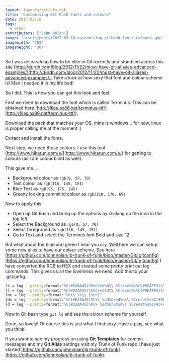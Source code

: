 ```yaml
---
layout: layouts/article.njk
title: "Customising Git Bash fonts and colours"
date: 2017-03-18
tags:
  - other
contributors: ["John Nolan"]
image: "assets/posts/2017-03-18-customising-gitbash-fonts-colours.jpg"
imagewidth: "783"
imageheight: "307"
---
```


So I was researching how to be elite in Git recently and stumbled across
this site [http://durdn.com/blog/2012/11/22/must-have-git-aliases-advanced-examples/](http://durdn.com/blog/2012/11/22/must-have-git-aliases-advanced-examples/).
Take a look at how sexy that font and colour scheme is! Man I needed
it in my life bad!

So I did. This is how you can get this look and feel.

First we need to download the font which is called Terminus. This can be
obtained here [http://files.ax86.net/terminus-ttf/](http://files.ax86.net/terminus-ttf/).

Download the pack that matches your OS, mine is windows... for now, linux is
proper calling me at the moment :)

Extract and install the fonts.

Next step, we need those colours. I use this tool [http://www.hikarun.com/e/](http://www.hikarun.com/e/)
for getting to colours (as I am colour blind as well).

This gave me...

- Background colour as `rgb(0, 57, 70)`
- Text colour as `rgb(116, 145, 151)`
- Blue Text as `rgb(95, 175, 245)`
- Greeny looking commit id colour as `rgb(210, 170, 69)`

Now to apply this

- Open up Git Bash and bring up the options by clicking on the icon in the top left.
- Select the Background as `rgb(0, 57, 70)`
- Select foreground as `rgb(116, 145, 151)`
- Go to Text and select the Terminus font Bold and size 12

But what about the blue and green I hear you cry. Well here we can
setup some new alias to have our colour scheme. See
here [https://github.com/johnnolan/jb-trunk-of-funk/blob/master/Git/.gitconfig](https://github.com/johnnolan/jb-trunk-of-funk/blob/master/Git/.gitconfig)
I have converted the RGB to HEX and created some pretty print out log
commands. This gives us all the loveliness we need. Add this to your
.gitconfig.

``` bash
ls = log --pretty=format:"%C(#D2AA45)%h%Cred%d\\ %Creset%s%C(#5FAFF5)\\ [%cn]" --decorate
ll = log --pretty=format:"%C(#D2AA45)%h%Cred%d\\ %Creset%s%C(#5FAFF5)\\ [%cn]" --decorate --numstat
lnc = log --pretty=format:"%h\\ %s\\ [%cn]"
lds = log --pretty=format:"%C(#D2AA45)%h\\ %ad%Cred%d\\ %Creset%s%C(#5FAFF5)\\ [%cn]" --decorate --date=short
ld = log --pretty=format:"%C(#D2AA45)%h\\ %ad%Cred%d\\ %Creset%s%C(#5FAFF5)\\ [%cn]" --decorate --date=relative
```

Now in Git bash type `git ls` and see the colour scheme for yourself.

Done, so lovely! Of course this is just what I find sexy. Have a play,
see what you think!

If you want to see my progress on using **Git Templates** for commit
messages and my **Git Alias** settings visit my Trunk of Funk repo I have
just started [https://github.com/johnnolan/jb-trunk-of-funk](https://github.com/johnnolan/jb-trunk-of-funk).
